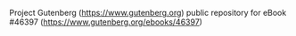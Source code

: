 Project Gutenberg (https://www.gutenberg.org) public repository for eBook #46397 (https://www.gutenberg.org/ebooks/46397)
